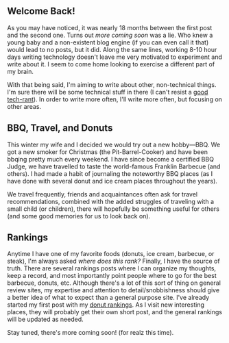 ## Welcome Back! 
As you may have noticed, it was nearly 18 months between the first post and the second one. Turns out _more coming soon_ was a lie. Who knew a young baby and a non-existent blog engine (if you can even call it that) would lead to no posts, but it did. Along the same lines, working 8-10 hour days writing technology doesn't leave me very motivated to experiment and write about it. I seem to come home looking to exercise a different part of my brain.

With that being said, I'm aiming to write about other, non-technical things. I'm sure there will be some technical stuff in there (I can't resist a [good tech-rant](https://www.stilldrinking.org/programming-sucks)). In order to write more often, I'll write more often, but focusing on other areas.

## BBQ, Travel, and Donuts
This winter my wife and I decided we would try out a new hobby—BBQ. We got a new smoker for Christmas (the Pit-Barrel-Cooker) and have been bbqing pretty much every weekend. I have since become a certified BBQ Judge, we have travelled to taste the world-famous Franklin Barbecue (and others). I had made a habit of journaling the noteworthy BBQ places (as I have done with several donut and ice cream places throughout the years).

We travel frequently, friends and acquaintances often ask for travel recommendations, combined with the added struggles of traveling with a small child (or children), there will hopefully be something useful for others (and some good memories for us to look back on).

## Rankings
Anytime I have one of my favorite foods (donuts, ice cream, barbecue, or steak), I'm always asked _where does this rank?_ Finally, I have the source of truth. There are several rankings posts where I can organize my thoughts, keep a record, and most importantly point people where to go for the best barbecue, donuts, etc. Although there's a lot of this sort of thing on general review sites, my expertise and attention to detail/snobbishness should give a better idea of what to expect than a general purpose site. I've already started my first post with my [donut rankings](/#/posts/rankings-donut). As I visit new interesting places, they will probably get their own short post, and the general rankings will be updated as needed.

Stay tuned, there's more coming soon! (for realz this time).